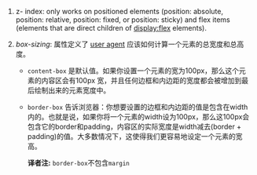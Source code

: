 1. z- index:  only works on positioned elements (position: absolute, position: relative, position: fixed, or position: sticky) and flex items (elements that are direct children of [display:flex](https://www.w3schools.com/cssref/pr_class_display.asp) elements).

2. *box-sizing*: 属性定义了 [user agent](https://developer.mozilla.org/en-US/docs/Glossary/User_agent) 应该如何计算一个元素的总宽度和总高度。

   - `content-box` 是默认值。如果你设置一个元素的宽为100px，那么这个元素的内容区会有100px 宽，并且任何边框和内边距的宽度都会被增加到最后绘制出来的元素宽度中。

   - `border-box` 告诉浏览器：你想要设置的边框和内边距的值是包含在width内的。也就是说，如果你将一个元素的width设为100px，那么这100px会包含它的border和padding，内容区的实际宽度是width减去(border + padding)的值。大多数情况下，这使得我们更容易地设定一个元素的宽高。

     **译者注:** `border-box`不包含`margin`

